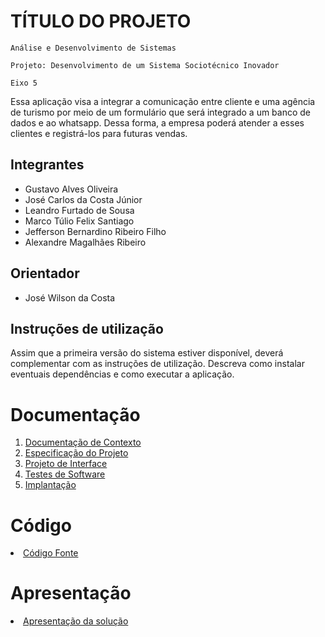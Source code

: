 # TÍTULO DO PROJETO

`Análise e Desenvolvimento de Sistemas`

`Projeto: Desenvolvimento de um Sistema Sociotécnico Inovador `

`Eixo 5`

Essa aplicação visa a integrar a comunicação entre cliente e uma agência de turismo por meio de um formulário que será integrado a um banco de dados e ao whatsapp. Dessa forma, a empresa poderá atender a esses clientes e registrá-los para futuras vendas.

## Integrantes

* Gustavo Alves Oliveira
* José Carlos da Costa Júnior
* Leandro Furtado de Sousa
* Marco Túlio Felix Santiago
* Jefferson Bernardino Ribeiro Filho
* Alexandre Magalhães Ribeiro

## Orientador

* José Wilson da Costa

## Instruções de utilização

Assim que a primeira versão do sistema estiver disponível, deverá complementar com as instruções de utilização. Descreva como instalar eventuais dependências e como executar a aplicação.

# Documentação

<ol>
<li><a href="documentos/01-Documentação de Contexto.md"> Documentação de Contexto</a></li>
<li><a href="documentos/02-Especificação do Projeto.md"> Especificação do Projeto</a></li>
<li><a href="documentos/03-Projeto de Interface.md"> Projeto de Interface</a></li>
<li><a href="documentos/04-Testes de Software.md"> Testes de Software</a></li>
<li><a href="documentos/05-Implantação.md"> Implantação</a></li>
</ol>

# Código

<li><a href="src/README.md"> Código Fonte</a></li>

# Apresentação

<li><a href="presentation/README.md"> Apresentação da solução</a></li>
